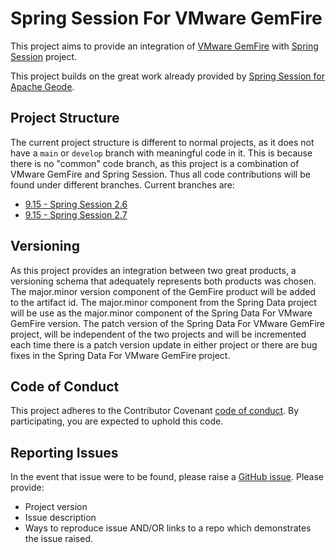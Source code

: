 <!--
  ~ Copyright (c) VMware, Inc. 2022. All rights reserved.
  ~ SPDX-License-Identifier: Apache-2.0
  -->
# Spring Session For VMware GemFire
This project aims to provide an integration of [VMware GemFire](https://tanzu.vmware.com/gemfire) with [Spring Session](https://spring.io/projects/spring-session) project.

This project builds on the great work already provided by [Spring Session for Apache Geode](https://spring.io/projects/spring-session-data-geode).

## Project Structure
The current project structure is different to normal projects, as it does not have a `main` or `develop` branch with meaningful code in it. This is because there is no "common" code branch, as this project is a combination of VMware GemFire and Spring Session. Thus all code contributions will be found under different branches.
Current branches are:
* [9.15 - Spring Session 2.6](https://github.com/gemfire/spring-session-data-for-vmware-gemfire/tree/9.15-SD26)
* [9.15 - Spring Session 2.7](https://github.com/gemfire/spring-session-data-for-vmware-gemfire/tree/9.15-SD27)

## Versioning
As this project provides an integration between two great products, a versioning schema that adequately represents both products was chosen. The major.minor version component of the GemFire product will be added to the artifact id. The major.minor component from the Spring Data project will be use as the major.minor component of the Spring Data For VMware GemFire version. The patch version of the Spring Data For VMware GemFire project, will be independent of the two projects and will be incremented each time there is a patch version update in either project or there are bug fixes in the Spring Data For VMware GemFire project. 

## Code of Conduct
This project adheres to the Contributor Covenant [code of conduct](https://github.com/gemfire/spring-session-data-for-vmware-gemfire/CODE-OF-CONDUCT.md). By participating, you are expected to uphold this code. 

## Reporting Issues
In the event that issue were to be found, please raise a [GitHub issue](https://github.com/gemfire/spring-session-data-for-vmware-gemfire/issues).
Please provide:
* Project version
* Issue description
* Ways to reproduce issue AND/OR links to a repo which demonstrates the issue raised.
